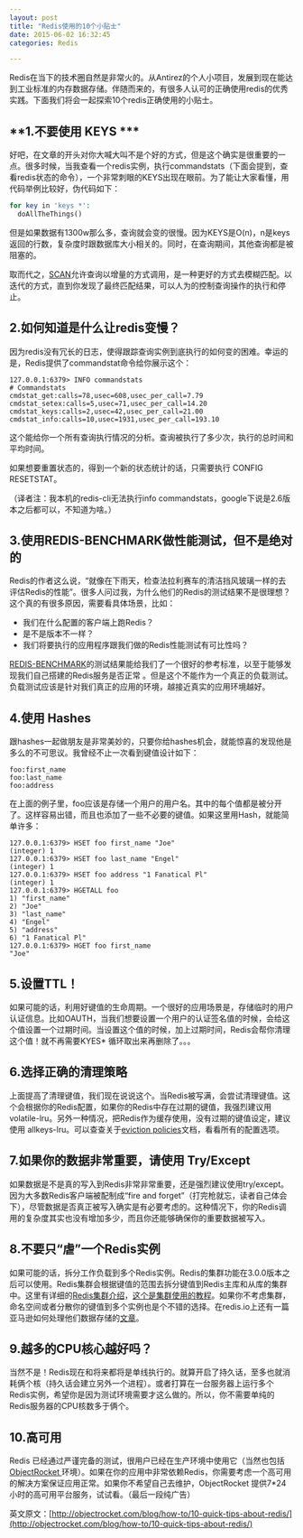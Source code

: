 ```yaml
---
layout: post
title: "Redis使用的10个小贴士"
date: 2015-06-02 16:32:45
categories: Redis

---
```


Redis在当下的技术圈自然是非常火的。从Antirez的个人小项目，发展到现在能达到工业标准的内存数据存储。伴随而来的，有很多人认可的正确使用redis的优秀实践。下面我们将会一起探索10个redis正确使用的小贴士。

## **1.不要使用 KEYS ***

好吧，在文章的开头对你大喊大叫不是个好的方式，但是这个确实是很重要的一点。很多时候，当我查看一个redis实例，执行commandstats（下面会提到，查看redis状态的命令），一个非常刺眼的KEYS出现在眼前。为了能让大家看懂，用代码举例比较好，伪代码如下：

```php
for key in 'keys *':
  doAllTheThings()
```

但是如果数据有1300w那么多，查询就会变的很慢。因为KEYS是O(n)，n是keys返回的行数，复杂度时跟数据库大小相关的。同时，在查询期间，其他查询都是被阻塞的。

取而代之，[SCAN](http://redis.io/commands/scan)允许查询以增量的方式调用，是一种更好的方式去模糊匹配。以迭代的方式，直到你发现了最终匹配结果，可以人为的控制查询操作的执行和停止。

## **2.如何知道是什么让redis变慢？**

因为redis没有冗长的日志，使得跟踪查询实例到底执行的如何变的困难。幸运的是，Redis提供了commandstat命令给你展示这个：

```
127.0.0.1:6379> INFO commandstats
# Commandstats
cmdstat_get:calls=78,usec=608,usec_per_call=7.79
cmdstat_setex:calls=5,usec=71,usec_per_call=14.20
cmdstat_keys:calls=2,usec=42,usec_per_call=21.00
cmdstat_info:calls=10,usec=1931,usec_per_call=193.10
```

这个能给你一个所有查询执行情况的分析。查询被执行了多少次，执行的总时间和平均时间。

如果想要重置状态的，得到一个新的状态统计的话，只需要执行 CONFIG RESETSTAT。

（译者注：我本机的redis-cli无法执行info commandstats，google下说是2.6版本之后都可以，不知道为啥。）

## **3.使用REDIS-BENCHMARK做性能测试，但不是绝对的**

Redis的作者这么说，“就像在下雨天，检查法拉利赛车的清洁挡风玻璃一样的去评估Redis的性能”。很多人问过我，为什么他们的Redis的测试结果不是很理想？这个真的有很多原因，需要看具体场景，比如：

- 我们在什么配置的客户端上跑Redis？
- 是不是版本不一样？
- 我们将要执行的应用程序跟我们做的Redis性能测试有可比性吗？

[REDIS-BENCHMARK](http://redis.io/topics/benchmarks)的测试结果能给我们了一个很好的参考标准，以至于能够发现我们自己搭建的Redis服务是否正常 。但是这个不能作为一个真正的负载测试。负载测试应该是针对我们真正的应用的环境，越接近真实的应用环境越好。

## **4.使用 Hashes**

跟hashes一起做朋友是非常美妙的，只要你给hashes机会，就能惊喜的发现他是多么的不可思议。我曾经不止一次看到键值设计如下：

```
foo:first_name
foo:last_name
foo:address
```

在上面的例子里，foo应该是存储一个用户的用户名。其中的每个值都是被分开了。这样容易出错，而且也添加了一些不必要的键值。如果这里用Hash，就能简单许多：

```
127.0.0.1:6379> HSET foo first_name "Joe"
(integer) 1
127.0.0.1:6379> HSET foo last_name "Engel"
(integer) 1
127.0.0.1:6379> HSET foo address "1 Fanatical Pl"
(integer) 1
127.0.0.1:6379> HGETALL foo
1) "first_name"
2) "Joe"
3) "last_name"
4) "Engel"
5) "address"
6) "1 Fanatical Pl"
127.0.0.1:6379> HGET foo first_name
"Joe"
```

## **5.设置TTL！**

如果可能的话，利用好键值的生命周期。一个很好的应用场景是，存储临时的用户认证信息。比如OAUTH，当我们想要设置一个用户的认证签名值的时候，会给这个值设置一个过期时间。当设置这个值的时候，加上过期时间，Redis会帮你清理这个值！就不再需要KYES* 循环取出来再删除了。。。

## **6.选择正确的清理策略**

上面提高了清理键值，我们现在说说这个。当Redis被写满，会尝试清理键值。这个会根据你的Redis配置，如果你的Redis中存在过期的键值，我强烈建议用 volatile-lru。另外一种情况，把Redis作为缓存使用，没有过期的键值设定，建议使用 allkeys-lru。可以查查关于[eviction policies](http://redis.io/topics/lru-cache#eviction-policies)文档，看看所有的配置选项。

## **7.如果你的数据非常重要，请使用 Try/Except**

如果数据是不是真的写入到Redis非常非常重要，还是强烈建议使用try/except。因为大多数Redis客户端被配制成“fire and forget”（打完枪就忘，读者自己体会下），尽管数据是否真正被写入确实是有必要考虑的。这种情况下，你的Redis调用的复杂度其实也没有增加多少，而且你还能够确保你的重要数据被写入。

## **8.不要只“虐”一个Redis实例**

如果可能的话，拆分工作负载到多个Redis实例。Redis的集群功能在3.0.0版本之后可以使用。Redis集群会根据键值的范围去拆分键值到Redis主库和从库的集群中。这里有详细的[Redis集群介绍](http://redis.io/topics/cluster-spec)，[这个是集群使用的教程](http://redis.io/topics/cluster-tutorial)。如果你不考虑集群，命名空间或者分散你的键值到多个实例也是个不错的选择。在redis.io上还有一篇亚马逊如何处理他们数据存储的[文章](http://redis.io/topics/partitioning)。

## **9.越多的CPU核心越好吗？**

当然不是！Redis现在和将来都将是单线执行的。就算开启了持久话，至多也就消耗俩个核（持久话会建立另外一个进程）。或者打算在一台服务器上运行多个Redis实例，希望你是因为测试环境需要才这么做的。所以，你不需要单纯的Redis服务器的CPU核数多于俩个。

## **10.高可用**

Redis 已经通过严谨完备的测试，很用户已经在生产环境中使用它（当然也包括[ ObjectRocket ](https://objectrocket.com/)环境）。如果在你的应用中非常依赖Redis，你需要考虑一个高可用的解决方案保证应用正常。如果你不希望自己去维护，ObjectRocket 提供7*24小时的高可用平台服务，试试看。（最后一段纯广告）


英文原文：[http://objectrocket.com/blog/how-to/10-quick-tips-about-redis/](http://objectrocket.com/blog/how-to/10-quick-tips-about-redis/)
